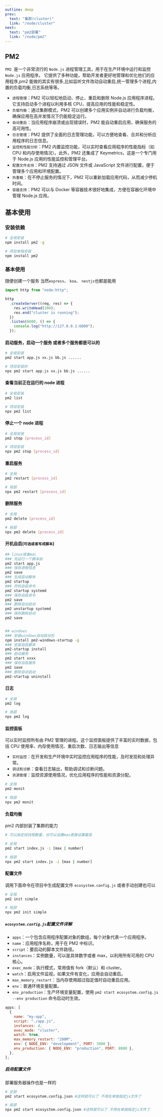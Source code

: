 ```yaml
---
outline: deep
prev:
  text: "集群(cluster)"
  link: "/node/cluster"
next:
  text: "pm2部署"
  link: "/node/pm2"
---
```


## PM2

`PM2 `是一个非常流行的 `Node.js` 进程管理工具，用于在生产环境中运行和监控 `Node.js` 应用程序。
它提供了多种功能，帮助开发者更好地管理和优化他们的应用程序,pm2 能做的其实有很多,比如监听文件改动自动重启,统一管理多个进程,内置的负载均衡,日志系统等等。

- `进程管理`：PM2 可以轻松地启动、停止、重启和删除 Node.js 应用程序进程。它支持启动多个进程以利用多核 CPU，提高应用的性能和稳定性。
- `负载均衡`：通过集群模式，PM2 可以创建多个应用实例并自动进行负载均衡，确保应用在高并发情况下仍能稳定运行。
- `自动重启`：当应用程序崩溃或出现错误时，PM2 能自动重启应用，确保服务的高可用性。
- `日志管理`：PM2 提供了全面的日志管理功能，可以方便地查看、合并和分析应用程序的日志信息。
- `监控和性能分析`：PM2 内置监控功能，可以实时查看应用程序的性能指标（如 CPU 和内存使用情况）。此外，PM2 还集成了 Keymetrics，这是一个专门用于 Node.js 应用的性能监控和管理平台。
- `配置文件支持`：PM2 支持通过 JSON 文件或 JavaScript 文件进行配置，便于管理多个应用和环境配置。
- `热重载`：在不停止服务的情况下，PM2 可以重新加载应用代码，从而减少停机时间。
- `容器支持`：PM2 可以与 Docker 等容器技术很好地集成，方便在容器化环境中管理 Node.js 应用。

## 基本使用

### 安装依赖

```sh
# 全局安装
npm install pm2 -g

# 项目单独安装
npm install pm2
```

### 基本使用

随便创建一个服务 当然`express`、 `koa`、 `nestjs`也都是能用

```js
import http from "node:http";

http
  .createServer((req, res) => {
    res.writeHead(200);
    res.end("cluster is running");
  })
  .listen(6000, () => {
    console.log("http://127.0.0.1:6000");
  });
```

#### 启动服务，启动一个服务 或者多个服务都是可以的

```sh
# 全局安装
pm2 start app.js xx.js bb.js ......

# 项目安装的
npx pm2 start app.js xx.js bb.js ......
```

#### 查看当前正在运行的 node 进程

```sh
# 全局安装
pm2 list

# 项目安装
npx pm2 list
```

#### 停止一个 node 进程

```sh
# 全局安装
pm2 stop [process_id]

# 项目安装
npx pm2 stop [process_id]
```

#### 重启服务

```sh
# 全局
pm2 restart [process_id]

# 局部
npx pm2 restart [process_id]
```

#### 删除服务

```sh
# 全局
pm2 delete [process_id]

# 局部
npx pm2 delete [process_id]
```

#### 开机自启(`可选或者写成脚本`)

```sh
## linux或者mac
### 先运行一个脚本如
pm2 start app.js
### 保存进程信息
pm2 save
### 生成启动脚本
pm2 startup
### 开机自启命令
pm2 startup systemd
### 保存自启命令
pm2 save
### 删除自动启动
pm2 unstartup systemd
### 保存删除启动
pm2 save


## windows
### 安装windows自动启动包
npm install pm2-windows-startup -g
### 安装自启脚本
pm2-startup install
### 启动服务
pm2 start xxxx
### 保存自启服务
pm2 save
### 删除自动启动
pm2-startup uninstall
```

#### 日志

```sh
# 全局
pm2 log

# 局部
npx pm2 log
```

#### 监控面板

可以实时监控所有由 PM2 管理的进程。这个监控面板提供了丰富的实时数据，包括 CPU 使用率、内存使用情况、重启次数、日志输出等信息

- `实时监控`：在开发和生产环境中实时监控应用程序的性能，及时发现和处理异常。
- `调试和诊断`：查看日志输出，帮助调试和诊断问题。
- `资源管理`：监控资源使用情况，优化应用程序的性能和资源分配。

```sh
# 全局
pm2 monit

# 局部
npx pm2 monit
```

#### 负载均衡

pm2 内部封装了集群的能力

```sh
# 可以指定经线程数量，也可以设置max直接设置最高

# 全局
pm2 start index.js -i [max | number]

# 局部
npx pm2 start index.js -i [max | number]
```

#### 配置文件

调用下面命令在项目中生成配置文件 `ecosystem.config.js` 或者手动创建也可以

```sh
# 全局
pm2 init simple

# 局部
npx pm2 init simple

```

##### `ecosystem.config.js`配置文件详解

- `apps`：一个包含应用程序配置对象的数组，每个对象代表一个应用程序。
- `name`：应用程序名称，用于在 PM2 中标识。
- `script`：要启动的脚本文件路径。
- `instances`：实例数量，可以是具体数字或者 max，以利用所有可用的 CPU 核心。
- `exec_mode`：执行模式，常用值有 fork（默认）和 cluster。
- `watch`：启用文件监视，如果文件有变化，应用会自动重启。
- `max_memory_restart`：当内存使用超过指定值时自动重启应用。
- `env`：普通环境变量配置。
- `env_production`：生产环境变量配置，使用 `pm2 start ecosystem.config.js --env production` 命令启动时生效。

```js
apps: [
  {
    name: "my-app",
    script: "./app.js",
    instances: 4,
    exec_mode: "cluster",
    watch: true,
    max_memory_restart: "200M",
    env: { NODE_ENV: "development", PORT: 3000 },
    env_production: { NODE_ENV: "production", PORT: 8080 },
  },
];
```

##### 启用配置文件

部署服务器操作也是一样的

```sh
# 全部
pm2 start ecosystem.config.json #这样就可以了 不用在单独指定js文件了

# 局部
npx pm2 start ecosystem.config.json #这样就可以了 不用在单独指定js文件了
```
